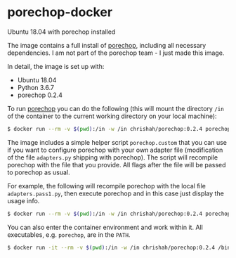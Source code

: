 # porechop-docker
Ubuntu 18.04 with porechop installed

The image contains a full install of [porechop](https://github.com/rrwick/Porechop), including all necessary dependencies. I am not part of the porechop team - I just made this image.

In detail, the image is set up with:
 - Ubuntu 18.04
 - Python 3.6.7
 - porechop 0.2.4 

To run [porechop](https://github.com/rrwick/Porechop) you can do the following (this will mount the directory `/in` of the container to the current working directory on your local machine):
```bash
$ docker run --rm -v $(pwd):/in -w /in chrishah/porechop:0.2.4 porechop -h
```

The image includes a simple helper script `porechop.custom` that you can use if you want to configure porechop with your own adapter file (modification of the file `adapters.py` shipping with porechop). The script will recompile porechop with the file that you provide. All flags after the file will be passed to porechop as usual.

For example, the following will recompile porechop with the local file `adapters.pass1.py`, then execute porechop and in this case just display the usage info.
```bash
$ docker run --rm -v $(pwd):/in -w /in chrishah/porechop:0.2.4 porechop.custom ./adapters.pass1.py -h
```

You can also enter the container environment and work within it. All executables, e.g. `porechop`, are in the `PATH`.
```bash
$ docker run -it --rm -v $(pwd):/in -w /in chrishah/porechop:0.2.4 /bin/bash
```


